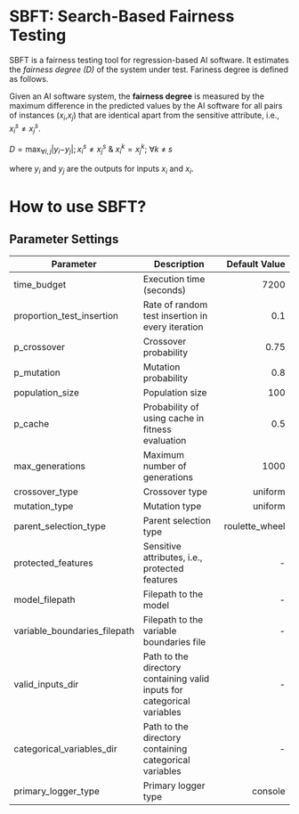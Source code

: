 # SBFT: Search-Based Fairness Testing
SBFT is a fairness testing tool for regression-based AI software. It estimates the _fairness degree (D)_ of the system under test. Fariness degree is defined as follows.

Given an AI software system, the **fairness degree** is measured by the
maximum difference in the predicted values by the AI software for all
pairs of instances (*x*<sub>*i*</sub>,*x*<sub>*j*</sub>) that are
identical apart from the sensitive attribute, i.e.,
*x*<sub>*i*</sub><sup>*s*</sup> ≠ *x*<sub>*j*</sub><sup>*s*</sup>.

*D* = max<sub>∀*i*, *j*</sub>\|*y*<sub>*i*</sub>−*y*<sub>*j*</sub>\|; *x*<sub>*i*</sub><sup>*s*</sup> ≠ *x*<sub>*j*</sub><sup>*s*</sup> & *x*<sub>*i*</sub><sup>*k*</sup> = *x*<sub>*j*</sub><sup>*k*</sup>; ∀*k* ≠ *s*

where *y*<sub>*i*</sub> and *y*<sub>*j*</sub> are the outputs for inputs *x*<sub>*i*</sub> and *x*<sub>*i*</sub>.

# How to use SBFT?

Parameter Settings
------------
| Parameter                 | Description                                      | Default Value  | 
|---------------------------|--------------------------------------------------|---------------:|
| time_budget               | Execution time (seconds)                         |     7200       | 
| proportion_test_insertion | Rate of random test insertion in every iteration |      0.1       |
| p_crossover               | Crossover probability                            |     0.75       |
| p_mutation                | Mutation probability                             |      0.8       | 
| population_size           | Population size                                  |      100       |
| p_cache                   | Probability of using cache in fitness evaluation |      0.5       |
| max_generations           | Maximum number of generations                    |     1000       |
| crossover_type            | Crossover type                                   |  uniform       |
| mutation_type             | Mutation type                                    |  uniform       |
| parent_selection_type     | Parent selection type                            | roulette_wheel |
| protected_features        | Sensitive attributes, i.e., protected features   |        -       |
| model_filepath            | Filepath to the model                            |        -       |
| variable_boundaries_filepath | Filepath to the variable boundaries file      |        -       |
| valid_inputs_dir             | Path to the directory containing valid inputs for categorical variables |        -       |
| categorical_variables_dir    | Path to the directory containing categorical variables                  |        -       |
| primary_logger_type          | Primary logger type                           |   console      |
